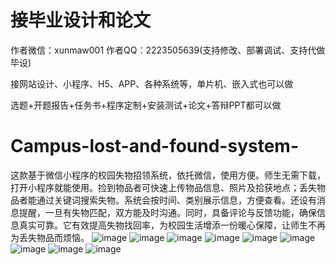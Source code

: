 # 接毕业设计和论文
作者微信：xunmaw001  作者QQ：2223505639(支持修改、部署调试、支持代做毕设)

接网站设计、小程序、H5、APP、各种系统等，单片机、嵌入式也可以做

选题+开题报告+任务书+程序定制+安装测试+论文+答辩PPT都可以做
# Campus-lost-and-found-system-
这款基于微信小程序的校园失物招领系统，依托微信，使用方便。师生无需下载，打开小程序就能使用。捡到物品者可快速上传物品信息、照片及拾获地点；丢失物品者能通过关键词搜索失物。系统会按时间、类别展示信息，方便查看。还设有消息提醒，一旦有失物匹配，双方能及时沟通。同时，具备评论与反馈功能，确保信息真实可靠。它有效提高失物找回率，为校园生活增添一份暖心保障，让师生不再为丢失物品而烦恼。 
![image](https://github.com/user-attachments/assets/1813b430-db43-4fdd-b93b-ec55167f7df0)
![image](https://github.com/user-attachments/assets/c950ae0d-fd5e-4fdf-ac75-e2aa76be3f0f)
![image](https://github.com/user-attachments/assets/3444dd56-dd92-46aa-9772-e0dc3ce3cf2f)
![image](https://github.com/user-attachments/assets/2ead00d4-8d02-4d9e-a898-f41fd3ee52e5)
![image](https://github.com/user-attachments/assets/5e120aca-f95a-4ebc-bc1b-fde5fa807ab3)
![image](https://github.com/user-attachments/assets/fa850731-60b2-4b38-b15f-e46d0167366d)
![image](https://github.com/user-attachments/assets/7084e102-a041-49a3-aba1-94a0cc9cab00)
![image](https://github.com/user-attachments/assets/daa88d2e-1c77-4091-bbdc-987cb1ed91d6)
![image](https://github.com/user-attachments/assets/ce2198dc-4316-4b62-86d3-76537b556e10)
